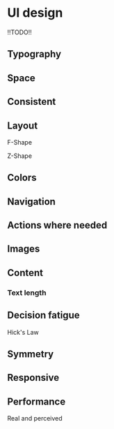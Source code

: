 # UI design

!!TODO!!

## Typography

## Space

## Consistent

## Layout

F-Shape

Z-Shape

## Colors

## Navigation

## Actions where needed

## Images

## Content

### Text length

## Decision fatigue

Hick's Law

## Symmetry

## Responsive

## Performance

Real and perceived
